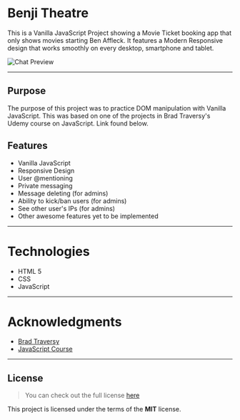 # Benji Theatre

<!-- [![GitHub Stars](https://img.shields.io/github/stars/IgorAntun/node-chat.svg)](https://github.com/IgorAntun/node-chat/stargazers) [![GitHub Issues](https://img.shields.io/github/issues/IgorAntun/node-chat.svg)](https://github.com/IgorAntun/node-chat/issues) [![Current Version](https://img.shields.io/badge/version-1.0.7-green.svg)](https://github.com/IgorAntun/node-chat) [![Live Demo](https://img.shields.io/badge/demo-online-green.svg)](https://igorantun.com/chat) [![Gitter](https://badges.gitter.im/Join%20Chat.svg)](https://gitter.im/IgorAntun/node-chat?utm_source=badge&utm_medium=badge&utm_campaign=pr-badge) -->

This is a Vanilla JavaScript Project showing a Movie Ticket booking app that only shows movies starting Ben Affleck. It features a Modern Responsive design that works smoothly on every desktop, smartphone and tablet.

![Chat Preview](https://i.imgur.com/NMsZFAP.png)

---

## Purpose

The purpose of this project was to practice DOM manipulation with Vanilla JavaScript. This was based on one of the projects in Brad Traversy's Udemy course on JavaScript. Link found below.

## Features

- Vanilla JavaScript
- Responsive Design
- User @mentioning
- Private messaging
- Message deleting (for admins)
- Ability to kick/ban users (for admins)
- See other user's IPs (for admins)
- Other awesome features yet to be implemented

---

<!-- ![User Features](http://i.imgur.com/WbF1fi2.png)

![Admin Features](http://i.imgur.com/xQFaadt.png)

#### There are 3 admin levels:

- **Helper:** Can delete chat messages
- **Moderator:** The above plus the ability to kick and ban users
- **Administrator:** All the above plus send global alerts and promote/demote users -->

# Technologies

- HTML 5
- CSS
- JavaScript

---

# Acknowledgments

- [Brad Traversy](https://www.udemy.com/user/brad-traversy/)
- [JavaScript Course](https://www.udemy.com/course/web-projects-with-vanilla-javascript/)

---

## License

> You can check out the full license [here](https://github.com/IgorAntun/node-chat/blob/master/LICENSE)

This project is licensed under the terms of the **MIT** license.

